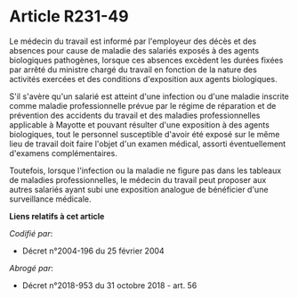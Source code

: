 # Article R231-49

Le médecin du travail est informé par l'employeur des décès et des absences pour cause de maladie des salariés exposés à des
agents biologiques pathogènes, lorsque ces absences excèdent les durées fixées par arrêté du ministre chargé du travail en
fonction de la nature des activités exercées et des conditions d'exposition aux agents biologiques.

S'il s'avère qu'un salarié est atteint d'une infection ou d'une maladie inscrite comme maladie professionnelle prévue par le
régime de réparation et de prévention des accidents du travail et des maladies professionnelles applicable à Mayotte et
pouvant résulter d'une exposition à des agents biologiques, tout le personnel susceptible d'avoir été exposé sur le même lieu
de travail doit faire l'objet d'un examen médical, assorti éventuellement d'examens complémentaires.

Toutefois, lorsque l'infection ou la maladie ne figure pas dans les tableaux de maladies professionnelles, le médecin du
travail peut proposer aux autres salariés ayant subi une exposition analogue de bénéficier d'une surveillance médicale.

**Liens relatifs à cet article**

_Codifié par_:

  - Décret n°2004-196 du 25 février 2004

_Abrogé par_:

  - Décret n°2018-953 du 31 octobre 2018 - art. 56
